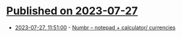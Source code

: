 # [Published on 2023-07-27](index.md)

* [2023-07-27, 11:51:00](https://lobste.rs/s/nmujw8/numbr_notepad_calculator_currencies) - [Numbr – notepad + calculator/ currencies](https://numbr.dev)
